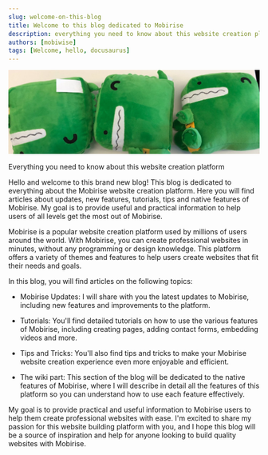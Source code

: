 ```yaml
---
slug: welcome-on-this-blog
title: Welcome to this blog dedicated to Mobirise
description: everything you need to know about this website creation platform
authors: [mobiwise]
tags: [Welcome, hello, docusaurus]
---
```


![img alt](docusaurus-plushie-banner.jpeg)

Everything you need to know about this website creation platform

Hello and welcome to this brand new blog! This blog is dedicated to everything about the Mobirise website creation platform. Here you will find articles about updates, new features, tutorials, tips and native features of Mobirise. My goal is to provide useful and practical information to help users of all levels get the most out of Mobirise.

<!--truncate-->

Mobirise is a popular website creation platform used by millions of users around the world. With Mobirise, you can create professional websites in minutes, without any programming or design knowledge. This platform offers a variety of themes and features to help users create websites that fit their needs and goals.

In this blog, you will find articles on the following topics:

- Mobirise Updates: I will share with you the latest updates to Mobirise, including new features and improvements to the platform.

- Tutorials: You'll find detailed tutorials on how to use the various features of Mobirise, including creating pages, adding contact forms, embedding videos and more.

- Tips and Tricks: You'll also find tips and tricks to make your Mobirise website creation experience even more enjoyable and efficient.

- The wiki part: This section of the blog will be dedicated to the native features of Mobirise, where I will describe in detail all the features of this platform so you can understand how to use each feature effectively.

My goal is to provide practical and useful information to Mobirise users to help them create professional websites with ease. I'm excited to share my passion for this website building platform with you, and I hope this blog will be a source of inspiration and help for anyone looking to build quality websites with Mobirise.
